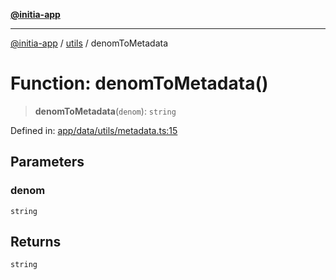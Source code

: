 [**@initia-app**](../../data.md)

***

[@initia-app](../../data.md) / [utils](../data.md) / denomToMetadata

# Function: denomToMetadata()

> **denomToMetadata**(`denom`): `string`

Defined in: [app/data/utils/metadata.ts:15](https://github.com/hanwong/app-v2/blob/b6cc29462bca0bededdcec342d091f91e17e428a/app/data/utils/metadata.ts#L15)

## Parameters

### denom

`string`

## Returns

`string`
